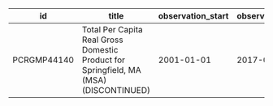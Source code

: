 | id          | title                                                                                 | observation_start   | observation_end   |
|-------------|---------------------------------------------------------------------------------------|---------------------|-------------------|
| PCRGMP44140 | Total Per Capita Real Gross Domestic Product for Springfield, MA (MSA) (DISCONTINUED) | 2001-01-01          | 2017-01-01        |